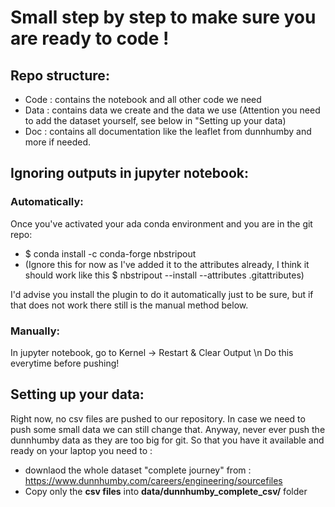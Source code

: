 # Small step by step to make sure you are ready to code ! 


## Repo structure: 
- Code : contains the notebook and all other code we need
- Data : contains data we create and the data we use (Attention you need to add the dataset yourself, see below in "Setting up your data)
- Doc : contains all documentation like the leaflet from dunnhumby and more if needed. 


## Ignoring outputs in jupyter notebook: 

### Automatically: 
Once you've activated your ada conda environment and you are in the git repo: 

- $ conda install -c conda-forge nbstripout 
- (Ignore this for now as I've added it to the attributes already, I think it should work like this $ nbstripout --install --attributes .gitattributes)


I'd advise you install the plugin to do it automatically just to be sure, but if that does not work there still is the manual method below. 

### Manually: 
In jupyter notebook, go to Kernel -> Restart & Clear Output \n
Do this everytime before pushing!


## Setting up your data:
Right now, no csv files are pushed to our repository. In case we need to push some small data we can still change that. Anyway, never ever push the dunnhumby data as they are too big for git. So that you have it available and ready on your laptop you need to : 
- downlaod the whole dataset "complete journey" from : https://www.dunnhumby.com/careers/engineering/sourcefiles
- Copy only the **csv files** into **data/dunnhumby_complete_csv/** folder

